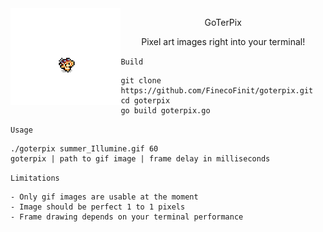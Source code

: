 <img align="left" width="35%" src="pictures/summer_Illumine_prev.gif">

<p align="center">GoTerPix</p>
<p align="center">Pixel art images right into your terminal!</p>

`Build`  

    git clone https://github.com/FinecoFinit/goterpix.git
    cd goterpix
    go build goterpix.go

`Usage`  

    ./goterpix summer_Illumine.gif 60
    goterpix | path to gif image | frame delay in milliseconds


`Limitations`

    - Only gif images are usable at the moment
    - Image should be perfect 1 to 1 pixels 
    - Frame drawing depends on your terminal performance 
